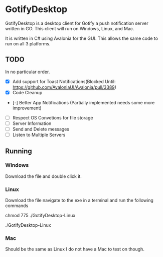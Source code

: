 # GotifyDesktop

GotifyDesktop is a desktop client for Gotify a push notification server written in GO. This client will run on Windows, Linux, and Mac.

It is written in C# using Avalonia for the GUI. This allows the same code to run on all 3 platforms. 

## TODO

In no particular order.

- [x] Add support for Toast Notifications(Blocked Until: https://github.com/AvaloniaUI/Avalonia/pull/3389) 
- [x] Code Cleanup
- [-] Better App Notifications (Partially implemented needs some more improvement)
- [ ] Respect OS Convetions for file storage
- [ ] Server Information
- [ ] Send and Delete messages
- [ ] Listen to Multiple Servers

## Running

### Windows
Download the file and double click it.

### Linux
Download the file navigate to the exe in a terminal and run the following commands

chmod 775 ./GotifyDesktop-Linux

./GotifyDesktop-Linux

### Mac
Should be the same as Linux I do not have a Mac to test on though.
